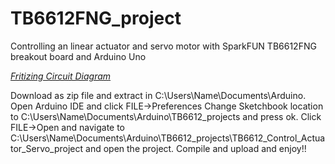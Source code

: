 # TB6612FNG_project
Controlling an linear actuator and servo motor with SparkFUN TB6612FNG breakout board and Arduino Uno

[*Fritizing Circuit Diagram*](https://github.com/enzof6/TB6612FNG_project/blob/master/images/circuit_diagram.PNG)

Download as zip file and extract in C:\Users\Name\Documents\Arduino.
Open Arduino IDE and click FILE->Preferences
Change Sketchbook location to C:\Users\Name\Documents\Arduino\TB6612_projects and press ok.
Click FILE->Open and navigate to C:\Users\Name\Documents\Arduino\TB6612_projects\TB6612_Control_Actuator_Servo_project and open the project.
Compile and upload and enjoy!!
